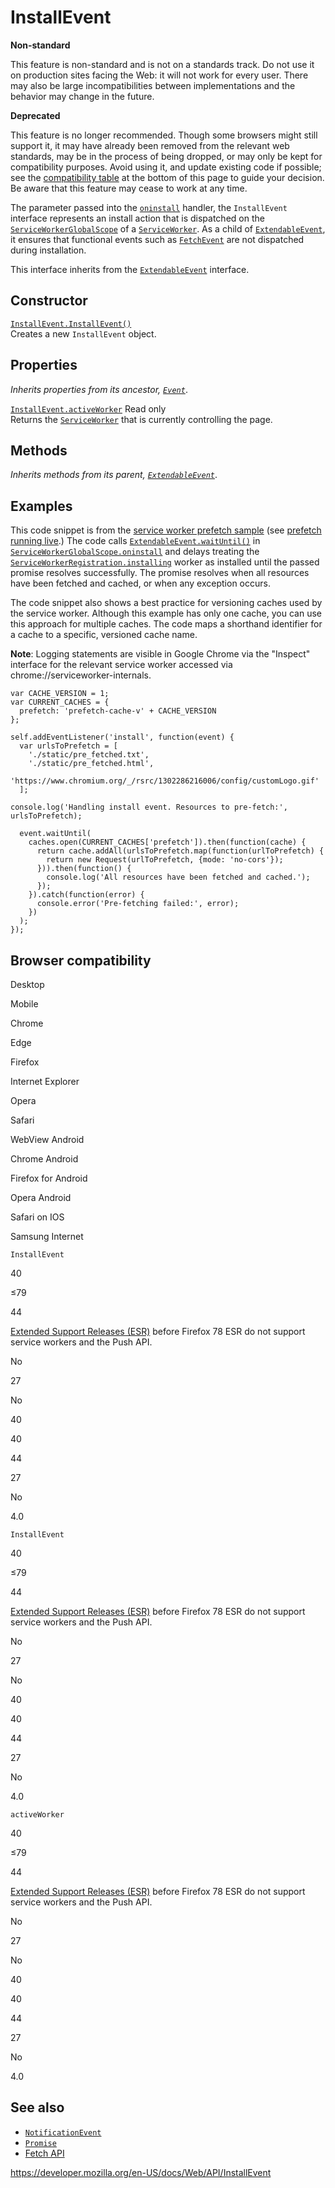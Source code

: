 # InstallEvent

**Non-standard**

This feature is non-standard and is not on a standards track. Do not use it on production sites facing the Web: it will not work for every user. There may also be large incompatibilities between implementations and the behavior may change in the future.

**Deprecated**

This feature is no longer recommended. Though some browsers might still support it, it may have already been removed from the relevant web standards, may be in the process of being dropped, or may only be kept for compatibility purposes. Avoid using it, and update existing code if possible; see the [compatibility table](#browser_compatibility) at the bottom of this page to guide your decision. Be aware that this feature may cease to work at any time.

The parameter passed into the [`oninstall`](serviceworkerglobalscope/oninstall) handler, the `InstallEvent` interface represents an install action that is dispatched on the [`ServiceWorkerGlobalScope`](serviceworkerglobalscope) of a [`ServiceWorker`](serviceworker). As a child of [`ExtendableEvent`](extendableevent), it ensures that functional events such as [`FetchEvent`](fetchevent) are not dispatched during installation.

This interface inherits from the [`ExtendableEvent`](extendableevent) interface.

## Constructor

[`InstallEvent.InstallEvent()`](installevent/installevent)  
Creates a new `InstallEvent` object.

## Properties

_Inherits properties from its ancestor, [`Event`](event)_.

[`InstallEvent.activeWorker`](installevent/activeworker) <span class="badge inline readonly">Read only </span>  
Returns the [`ServiceWorker`](serviceworker) that is currently controlling the page.

## Methods

_Inherits methods from its parent, [`ExtendableEvent`](extendableevent)_.

## Examples

This code snippet is from the [service worker prefetch sample](https://github.com/GoogleChrome/samples/blob/gh-pages/service-worker/prefetch/service-worker.js) (see [prefetch running live](https://googlechrome.github.io/samples/service-worker/prefetch/).) The code calls [`ExtendableEvent.waitUntil()`](extendableevent/waituntil) in [`ServiceWorkerGlobalScope.oninstall`](serviceworkerglobalscope/oninstall) and delays treating the [`ServiceWorkerRegistration.installing`](serviceworkerregistration/installing) worker as installed until the passed promise resolves successfully. The promise resolves when all resources have been fetched and cached, or when any exception occurs.

The code snippet also shows a best practice for versioning caches used by the service worker. Although this example has only one cache, you can use this approach for multiple caches. The code maps a shorthand identifier for a cache to a specific, versioned cache name.

**Note**: Logging statements are visible in Google Chrome via the "Inspect" interface for the relevant service worker accessed via chrome://serviceworker-internals.

    var CACHE_VERSION = 1;
    var CURRENT_CACHES = {
      prefetch: 'prefetch-cache-v' + CACHE_VERSION
    };

    self.addEventListener('install', function(event) {
      var urlsToPrefetch = [
        './static/pre_fetched.txt',
        './static/pre_fetched.html',
        'https://www.chromium.org/_/rsrc/1302286216006/config/customLogo.gif'
      ];

    console.log('Handling install event. Resources to pre-fetch:', urlsToPrefetch);

      event.waitUntil(
        caches.open(CURRENT_CACHES['prefetch']).then(function(cache) {
          return cache.addAll(urlsToPrefetch.map(function(urlToPrefetch) {
            return new Request(urlToPrefetch, {mode: 'no-cors'});
          })).then(function() {
            console.log('All resources have been fetched and cached.');
          });
        }).catch(function(error) {
          console.error('Pre-fetching failed:', error);
        })
      );
    });

## Browser compatibility

Desktop

Mobile

Chrome

Edge

Firefox

Internet Explorer

Opera

Safari

WebView Android

Chrome Android

Firefox for Android

Opera Android

Safari on IOS

Samsung Internet

`InstallEvent`

40

≤79

44

[Extended Support Releases (ESR)](https://www.mozilla.org/en-US/firefox/organizations/) before Firefox 78 ESR do not support service workers and the Push API.

No

27

No

40

40

44

27

No

4.0

`InstallEvent`

40

≤79

44

[Extended Support Releases (ESR)](https://www.mozilla.org/en-US/firefox/organizations/) before Firefox 78 ESR do not support service workers and the Push API.

No

27

No

40

40

44

27

No

4.0

`activeWorker`

40

≤79

44

[Extended Support Releases (ESR)](https://www.mozilla.org/en-US/firefox/organizations/) before Firefox 78 ESR do not support service workers and the Push API.

No

27

No

40

40

44

27

No

4.0

## See also

- [`NotificationEvent`](notificationevent)
- [`Promise`](https://developer.mozilla.org/en-US/docs/Web/JavaScript/Reference/Global_Objects/Promise)
- [Fetch API](fetch_api)

<a href="https://developer.mozilla.org/en-US/docs/Web/API/InstallEvent" class="_attribution-link">https://developer.mozilla.org/en-US/docs/Web/API/InstallEvent</a>
